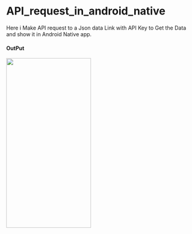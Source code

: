 # API_request_in_android_native

Here i Make API request to a Json data Link with API Key to Get the Data and show it in Android Native app.

<h4>OutPut</h4>
<img src="https://user-images.githubusercontent.com/96839511/233329155-6a6106ad-c135-42f2-962b-2051db36f817.jpg" height="450" width="225"/>
